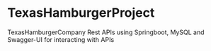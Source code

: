 # TexasHamburgerProject
TexasHamburgerCompany Rest APIs using Springboot, MySQL and Swagger-UI for interacting with APIs
